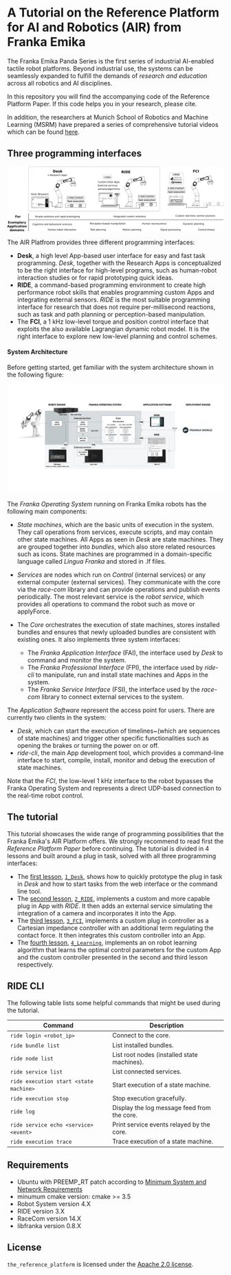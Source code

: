 # A Tutorial on the Reference Platform for AI and Robotics (AIR) from Franka Emika

The Franka Emika Panda Series is the first series of industrial AI-enabled tactile robot platforms. Beyond industrial use, the systems can be seamlessly expanded to fulfill the demands of *research and education* across all robotics and AI disciplines.

In this repository you will find the accompanying code of the Reference Platform Paper. If this code helps you in your research, please cite.

In addition, the researchers at Munich School of Robotics and Machine Learning (MSRM) have prepared a series of comprehensive tutorial videos which can be found [here](https://www.youtube.com/playlist?list=PLeVqiD9lLCrlxLJI3Eibi-je2fNqwt1am).

## Three programming interfaces

![](fig/panda_programming_interfaces_gs.png "Three programming interfaces to cover the needs of robotics and AI research.")


The AIR Platfrom provides three different programming interfaces:

* **Desk**, a high level App-based user interface for easy and fast task programming. *Desk*, together with the Research Apps is conceptualized to be the right interface for high-level programs, such as human-robot interaction studies or for rapid prototyping quick ideas.
* **RIDE**, a command-based programming environment to create high performance robot skills that enables programming custom Apps and integrating external sensors. *RIDE* is the most suitable programming interface for research that does not require per-millisecond reactions, such as task and path planning or perception-based manipulation.
* The **FCI**, a 1 kHz low-level torque and position control interface that exploits the also available Lagrangian dynamic robot model. It is the right
interface to explore new low-level planning and control schemes.

#### System Architecture

Before getting started, get familiar with the system architecture shown in the following figure:

![](fig/overview_system_architecture.png "System architecture.")

The *Franka Operating System* running on Franka Emika robots has the following main components:

* *State machines*, which are the basic units of execution in the system. They call operations from services, execute scripts, and may contain other state machines. All Apps as seen in *Desk* are state machines. They are grouped together into *bundles*, which also store related resources such as icons. State machines are programmed in a domain-specific language called *Lingua Franka* and stored in .lf files.

* *Services* are nodes which run on *Control* (internal services) or any external computer (external services). They communicate with the core via the *race-com* library and can provide operations and publish events periodically. The most relevant service is the *robot service*, which provides all operations to command the robot such as move or applyForce.

* The *Core* orchestrates the execution of state machines, stores installed bundles and ensures that newly uploaded bundles are consistent with existing ones. It also implements three system interfaces:
    * The *Franka Application Interface* (FAI), the interface used by *Desk* to command and monitor the system.
    * The *Franka Professional Interface* (FPI), the interface used by *ride-cli* to manipulate, run and install state machines and Apps in the system.
    * The *Franka Service Interface* (FSI), the interface used by the *race-com* library to connect external services to the system.

The *Application Software* represent the access point for users. There are currently two clients in the system:

* *Desk*, which can start the execution of timelines~(which are sequences of state machines) and trigger other specific functionalities such as opening the brakes or turning the power on or off.
* *ride-cli*, the main App development tool, which provides a command-line interface to start, compile, install, monitor and debug the execution of state machines.


Note that the *FCI*, the low-level 1 kHz interface to the robot bypasses the Franka Operating System and represents a direct UDP-based connection to the real-time robot control.

## The tutorial
This tutorial showcases the wide range of programming possibilities that the Franka Emika's AIR Platform offers. We strongly recommend to read first the *Reference Platform Paper* before continuing. The tutorial is divided in 4 lessons and built around a plug in task, solved with all three programming interfaces:

* The [first lesson](1_Desk/), [`1_Desk`](1_Desk/), shows how to quickly prototype the plug in task in *Desk* and how to start tasks from the web interface or the command line tool.
* The [second lesson](2_RIDE/), [`2_RIDE`](2_RIDE/), implements a custom and more capable plug in App with *RIDE*. It then adds an external service simulating the integration of a camera and incorporates it into the App.
* The [third lesson](3_FCI/), [`3_FCI`](3_FCI/), implements a custom plug in controller as a Cartesian impedance controller with an additional term regulating the contact force. It then integrates this custom controller into an App.
* The [fourth lesson](4_Learning/), [`4_Learning`](4_Learning/), implements an on robot learning algorithm that learns the optimal control parameters for the custom App and the custom controller presented in the second and third lesson respectively.


## RIDE CLI
The following table lists some helpful commands that might be used during the tutorial.

| Command                                | Description                                 |
|----------------------------------------|---------------------------------------------|
| `ride login <robot_ip>`                | Connect to the core.                        |
| `ride bundle list`                     | List installed bundles.                     |
| `ride node list`                       | List root nodes (installed state machines). |
| `ride service list`                    | List connected services.                    |
| `ride execution start <state machine>` | Start execution of a state machine.         |
| `ride execution stop`                  | Stop execution gracefully.                  |
| `ride log`                             | Display the log message feed from the core. |
| `ride service echo <service> <event>`  | Print service events relayed by the core.   |
| `ride execution trace`                 | Trace execution of a state machine.         |

## Requirements

* Ubuntu with PREEMP_RT patch according to [Minimum System and Network Requirements](https://frankaemika.github.io/docs/requirements.html)
* minumum cmake version: cmake >= 3.5
* Robot System version 4.X
* RIDE version 3.X
* RaceCom version 14.X
* libfranka version 0.8.X

## License

`the_reference_platform` is licensed under the [Apache 2.0 license][apache-2.0].

[apache-2.0]: https://www.apache.org/licenses/LICENSE-2.0.html

